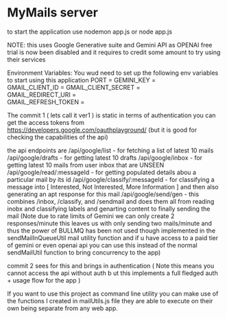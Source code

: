 # MyMails server

to start the application use
nodemon app.js
or
node app.js

NOTE: this uses Google Generative suite and Gemini API as OPENAI free trial is now been disabled and it requires to credit some amount to try using their services

Environment Variables:
You wud need to set up the following env variables to start using this application
PORT =
GEMINI_KEY =  
GMAIL_CLIENT_ID =
GMAIL_CLIENT_SECRET =  
GMAIL_REDIRECT_URI =  
GMAIL_REFRESH_TOKEN =

The commit 1 ( lets call it ver1 ) is static in terms of authentication you can get the access tokens from
https://developers.google.com/oauthplayground/
(but it is good for checking the capabilities of the api)

the api endpoints are
/api/google/list - for fetching a list of latest 10 mails
/api/google/drafts - for getting latest 10 drafts
/api/google/inbox - for getting latest 10 mails from user inbox that are UNSEEN
/api/google/read/:messageId - for getting populated details abou a particular mail by its id
/api/google/classify/:messageId - for classifying a message into [ Interested, Not Interested, More Information ] and then also generating an apt response for this mail
/api/google/send/gen - this combines /inbox, /classify, and /sendmail and does them all from reading inobx and classifying labels and genarting content to finally sending the mail
(Note due to rate limits of Gemini we can only create 2 responses/minute this leaves us with only sending two mails/minute and thus the power of BULLMQ has been not used though implemented in the sendMailInQueueUtil mail utility function and if u have access to a paid tier of gemini or even openai api you can use this instead of the normal sendMailUtil function to bring concurrency to the app)

commit 2 sees for this and brings in authentication ( Note this means you cannot access the api without auth b ut this implements a full fledged auth + usage flow for the app )

If you want to use this project as command line utility you can make use of the functions I created in mailUtils.js file they are able to execute on their own being separate from any web app.
